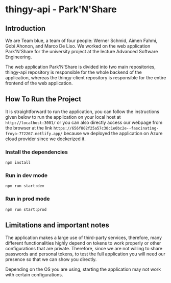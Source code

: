 # thingy-api - Park'N'Share

## Introduction
We are Team blue, a team of four people: Werner Schmid, Aimen Fahmi, Gobi Ahonon, and Marco De Liso. We worked on the web application Park'N'Share for the university project at the lecture Advanced Software Engineering.

The web application Park'N'Share is divided into two main repositories, thingy-api repository is responsible for the whole backend of the application, whereas the thingy-client repository is responsible for the entire frontend of the web application.

## How To Run the Project

It is straightforward to run the application, you can follow the instructions given below to run the application on your local host at `http://localhost:3001/` or you can also directly access our webpage from the browser at the link `https://656f802f25a57c30c1e0bc2e--fascinating-froyo-772267.netlify.app/` because we deployed the application on Azure cloud provider since we dockerized it.

### Install the dependencies

```
npm install
```

### Run in dev mode

```
npm run start:dev
```

### Run in prod mode

```
npm run start:prod
```

## Limitations and important notes
The application makes a large use of third-party services, therefore, many different functionalities highly depend on tokens to work properly or other configurations that are private. Therefore, since we are not willing to share passwords and personal tokens, to test the full application you will need our presence so that we can show you directly.

Depending on the OS you are using, starting the application may not work with certain configurations.
